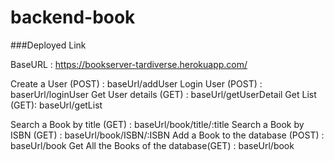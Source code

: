 # backend-book


###Deployed Link

BaseURL : https://bookserver-tardiverse.herokuapp.com/

Create a User (POST) : baseUrl/addUser
Login User (POST) : baserUrl/loginUser
Get User details (GET) : baseUrl/getUserDetail
Get List (GET): baseUrl/getList


Search a Book by title (GET) : baseUrl/book/title/:title
Search a Book by ISBN (GET) : baseUrl/book/ISBN/:ISBN
Add a Book to the database (POST) : baseUrl/book
Get All the Books of the database(GET)  : baseUrl/book
